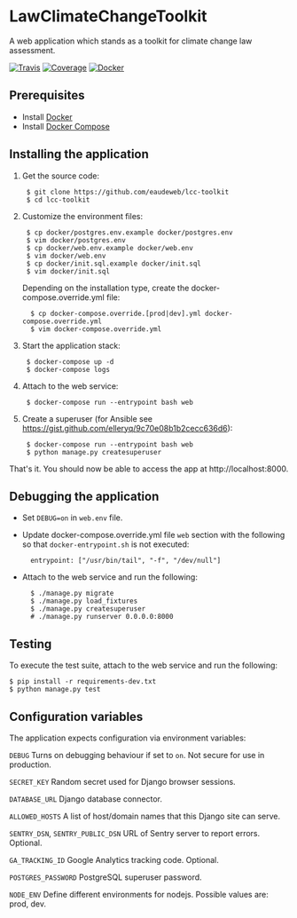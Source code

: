 # LawClimateChangeToolkit

A web application which stands as a toolkit for climate change law assessment.

[![Travis](https://travis-ci.org/eaudeweb/lcc-toolkit.svg?branch=develop)](https://travis-ci.org/eaudeweb/lcc-toolkit)
[![Coverage](https://coveralls.io/repos/github/eaudeweb/lcc-toolkit/badge.svg?branch=develop)](https://coveralls.io/github/eaudeweb/lcc-toolkit?branch=develop)
[![Docker](https://dockerbuildbadges.quelltext.eu/status.svg?organization=eaudeweb&repository=lcc-toolkit&tag=dev)](https://hub.docker.com/r/eaudeweb/lcc-toolkit/builds)

## Prerequisites

* Install [Docker](https://www.docker.com/community-edition#/download)
* Install [Docker Compose](https://docs.docker.com/compose/install/)

## Installing the application

1. Get the source code:

        $ git clone https://github.com/eaudeweb/lcc-toolkit
        $ cd lcc-toolkit

1. Customize the environment files:

        $ cp docker/postgres.env.example docker/postgres.env
        $ vim docker/postgres.env
        $ cp docker/web.env.example docker/web.env
        $ vim docker/web.env
        $ cp docker/init.sql.example docker/init.sql
        $ vim docker/init.sql

    Depending on the installation type, create the docker-compose.override.yml file:

         $ cp docker-compose.override.[prod|dev].yml docker-compose.override.yml
         $ vim docker-compose.override.yml

1. Start the application stack:

        $ docker-compose up -d
        $ docker-compose logs

1. Attach to the web service:

        $ docker-compose run --entrypoint bash web

1. Create a superuser (for Ansible see https://gist.github.com/elleryq/9c70e08b1b2cecc636d6):

        $ docker-compose run --entrypoint bash web
        $ python manage.py createsuperuser

That's it. You should now be able to access the app at http://localhost:8000.

## Debugging the application

* Set `DEBUG=on` in `web.env` file.

* Update docker-compose.override.yml file `web` section with the following so that `docker-entrypoint.sh`
is not executed:

        entrypoint: ["/usr/bin/tail", "-f", "/dev/null"]

* Attach to the web service and run the following:

        $ ./manage.py migrate
        $ ./manage.py load_fixtures
        $ ./manage.py createsuperuser
        # ./manage.py runserver 0.0.0.0:8000

## Testing

To execute the test suite, attach to the web service and run the following:

    $ pip install -r requirements-dev.txt
    $ python manage.py test

## Configuration variables

The application expects configuration via environment variables:

``DEBUG``
    Turns on debugging behaviour if set to ``on``. Not secure for use in
    production.

``SECRET_KEY``
    Random secret used for Django browser sessions.

``DATABASE_URL``
    Django database connector.

``ALLOWED_HOSTS``
    A list of host/domain names that this Django site can serve.

``SENTRY_DSN``, ``SENTRY_PUBLIC_DSN``
    URL of Sentry server to report errors. Optional.

``GA_TRACKING_ID``
    Google Analytics tracking code. Optional.

``POSTGRES_PASSWORD``
    PostgreSQL superuser password.

``NODE_ENV``
    Define different environments for nodejs. Possible values are: prod, dev.
